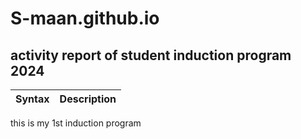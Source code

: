 # S-maan.github.io
## activity report of student induction program 2024

| Syntax | Description |
| ----------- | ----------- |
this is my 1st induction program
